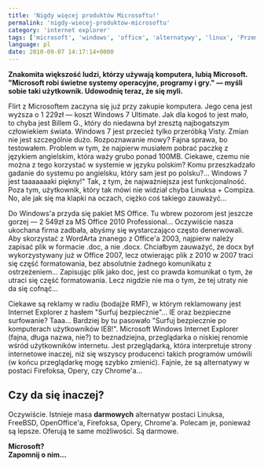 ```yaml
---
title: 'Nigdy więcej produktów Microsoftu!'
permalink: 'nigdy-wiecej-produktow-microsoftu'
category: 'internet explorer'
tags: ['microsoft', 'windows', 'office', 'alternatywy', 'linux', 'Przemyślenia']
language: pl
date: 2010-09-07 14:17:14+0000
---
```


**Znakomita większość ludzi, którzy używają komputera, lubią Microsoft. "Microsoft robi świetne systemy operacyjne, programy i gry." — myśli sobie taki użytkownik. Udowodnię teraz, że się myli.**

Flirt z Microsoftem zaczyna się już przy zakupie komputera. Jego cena jest wyższa o 1 229zł — koszt Windows 7 Ultimate. Jak dla kogoś to jest mało, to chyba jest Billem G., który do niedawna był zresztą najbogatszym człowiekiem świata.
Windows 7 jest przecież tylko przeróbką Visty. Zmian nie jest szczególnie dużo. Rozpoznawanie mowy? Fajna sprawa, bo testowałem. Problem w tym, że najpierw musiałem pobrać paczkę z językiem angielskim, która waży grubo ponad 100MB. Ciekawe, czemu nie można z tego korzystać w systemie w języku polskim? Komu przeszkadzało gadanie do systemu po angielsku, który sam jest po polsku?...
Windows 7 jest taaaaaaaki piękny!"
Tak, z tym, że najważniejsza jest funkcjonalność. Poza tym, użytkownik, który tak mówi nie widział chyba Linuksa + Compiza. No, ale jak się ma klapki na oczach, ciężko coś takiego zauważyć...

Do Windows'a przyda się pakiet MS Office. Tu wbrew pozorom jest jeszcze gorzej — 2 549zł za MS Office 2010 Professional... Oczywiście nasza ukochana firma zadbała, abyśmy się wystarczająco często denerwowali. Aby skorzystać z WordArta znanego z Office'a 2003, najpierw należy zapisać plik w formacie .doc, a nie .docx. Chciałbym zauważyć, że docx był wykorzystywany już w Office 2007, lecz otwierając plik z 2010 w 2007 traci się część formatowania, bez absolutnie żadnego komunikatu z ostrzeżeniem...
Zapisując plik jako doc, jest co prawda komunikat o tym, że utraci się część formatowania. Lecz nigdzie nie ma o tym, że tej utraty nie da się cofnąć...

Ciekawe są reklamy w radiu (bodajże RMF), w którym reklamowany jest Internet Explorer z hasłem "Surfuj bezpiecznie"...
IE oraz bezpieczne surfowanie? Taaa...
Bardziej by tu pasowało "Surfuj bezpiecznie po komputerach użytkowników IE8!".
Microsoft Windows Internet Explorer (fajna, długa nazwa, nie?) to beznadziejna, przeglądarka o niskiej renomie wśród użytkowników internetu. Jest przeglądarką, która interpretuje strony internetowe inaczej, niż się wszyscy producenci takich programów umówili (w końcu przeglądarkę mogę szybko zmienić). Fajnie, że są alternatywy w postaci Firefoksa, Opery, czy Chrome'a...

## Czy da się inaczej?

Oczywiście. Istnieje masa **darmowych** alternatyw postaci Linuksa, FreeBSD, OpenOffice'a, Firefoksa, Opery, Chrome'a. Polecam je, ponieważ są lepsze. Oferują te same możliwości. Są darmowe.

**Microsoft?\
Zapomnij o nim...**

